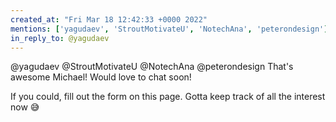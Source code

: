 ```yaml
---
created_at: "Fri Mar 18 12:42:33 +0000 2022"
mentions: ['yagudaev', 'StroutMotivateU', 'NotechAna', 'peterondesign']
in_reply_to: @yagudaev
---
```


@yagudaev @StroutMotivateU @NotechAna @peterondesign That's awesome Michael! Would love to chat soon!

If you could, fill out the form on this page. Gotta keep track of all the interest now 😅